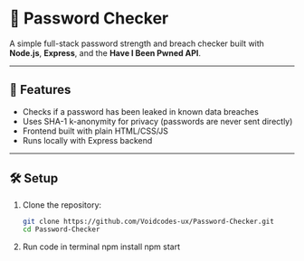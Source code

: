 # 🔐 Password Checker

A simple full-stack password strength and breach checker built with **Node.js**, **Express**, and the **Have I Been Pwned API**.

---

## 🚀 Features
- Checks if a password has been leaked in known data breaches  
- Uses SHA-1 k-anonymity for privacy (passwords are never sent directly)  
- Frontend built with plain HTML/CSS/JS  
- Runs locally with Express backend

---

## 🛠️ Setup

1. Clone the repository:
   ```bash
   git clone https://github.com/Voidcodes-ux/Password-Checker.git
   cd Password-Checker
2. Run code in terminal
   npm install
   npm start

